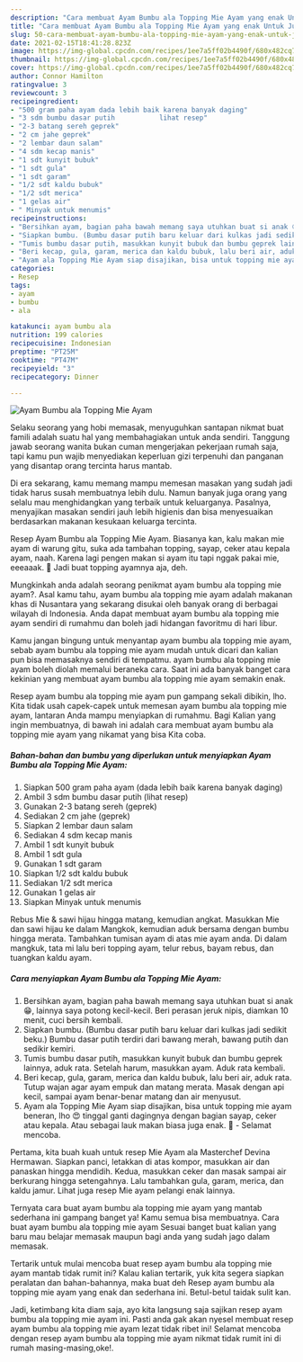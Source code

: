 ```yaml
---
description: "Cara membuat Ayam Bumbu ala Topping Mie Ayam yang enak Untuk Jualan"
title: "Cara membuat Ayam Bumbu ala Topping Mie Ayam yang enak Untuk Jualan"
slug: 50-cara-membuat-ayam-bumbu-ala-topping-mie-ayam-yang-enak-untuk-jualan
date: 2021-02-15T18:41:28.823Z
image: https://img-global.cpcdn.com/recipes/1ee7a5ff02b4490f/680x482cq70/ayam-bumbu-ala-topping-mie-ayam-foto-resep-utama.jpg
thumbnail: https://img-global.cpcdn.com/recipes/1ee7a5ff02b4490f/680x482cq70/ayam-bumbu-ala-topping-mie-ayam-foto-resep-utama.jpg
cover: https://img-global.cpcdn.com/recipes/1ee7a5ff02b4490f/680x482cq70/ayam-bumbu-ala-topping-mie-ayam-foto-resep-utama.jpg
author: Connor Hamilton
ratingvalue: 3
reviewcount: 3
recipeingredient:
- "500 gram paha ayam dada lebih baik karena banyak daging"
- "3 sdm bumbu dasar putih           lihat resep"
- "2-3 batang sereh geprek"
- "2 cm jahe geprek"
- "2 lembar daun salam"
- "4 sdm kecap manis"
- "1 sdt kunyit bubuk"
- "1 sdt gula"
- "1 sdt garam"
- "1/2 sdt kaldu bubuk"
- "1/2 sdt merica"
- "1 gelas air"
- " Minyak untuk menumis"
recipeinstructions:
- "Bersihkan ayam, bagian paha bawah memang saya utuhkan buat si anak 😁, lainnya saya potong kecil-kecil. Beri perasan jeruk nipis, diamkan 10 menit, cuci bersih kembali."
- "Siapkan bumbu. (Bumbu dasar putih baru keluar dari kulkas jadi sedikit beku.) Bumbu dasar putih terdiri dari bawang merah, bawang putih dan sedikir kemiri."
- "Tumis bumbu dasar putih, masukkan kunyit bubuk dan bumbu geprek lainnya, aduk rata. Setelah harum, masukkan ayam. Aduk rata kembali."
- "Beri kecap, gula, garam, merica dan kaldu bubuk, lalu beri air, aduk rata. Tutup wajan agar ayam empuk dan matang merata. Masak dengan api kecil, sampai ayam benar-benar matang dan air menyusut."
- "Ayam ala Topping Mie Ayam siap disajikan, bisa untuk topping mie ayam beneran, lho 😍 tinggal ganti dagingnya dengan bagian sayap, ceker atau kepala. Atau sebagai lauk makan biasa juga enak. 🤤 Selamat mencoba."
categories:
- Resep
tags:
- ayam
- bumbu
- ala

katakunci: ayam bumbu ala 
nutrition: 199 calories
recipecuisine: Indonesian
preptime: "PT25M"
cooktime: "PT47M"
recipeyield: "3"
recipecategory: Dinner

---
```



![Ayam Bumbu ala Topping Mie Ayam](https://img-global.cpcdn.com/recipes/1ee7a5ff02b4490f/680x482cq70/ayam-bumbu-ala-topping-mie-ayam-foto-resep-utama.jpg)

Selaku seorang yang hobi memasak, menyuguhkan santapan nikmat buat famili adalah suatu hal yang membahagiakan untuk anda sendiri. Tanggung jawab seorang  wanita bukan cuman mengerjakan pekerjaan rumah saja, tapi kamu pun wajib menyediakan keperluan gizi terpenuhi dan panganan yang disantap orang tercinta harus mantab.

Di era  sekarang, kamu memang mampu memesan masakan yang sudah jadi tidak harus susah membuatnya lebih dulu. Namun banyak juga orang yang selalu mau menghidangkan yang terbaik untuk keluarganya. Pasalnya, menyajikan masakan sendiri jauh lebih higienis dan bisa menyesuaikan berdasarkan makanan kesukaan keluarga tercinta. 

Resep Ayam Bumbu ala Topping Mie Ayam. Biasanya kan, kalu makan mie ayam di warung gitu, suka ada tambahan topping, sayap, ceker atau kepala ayam, naah. Karena lagi pengen makan si ayam itu tapi nggak pakai mie, eeeaaak. 🙈 Jadi buat topping ayamnya aja, deh.

Mungkinkah anda adalah seorang penikmat ayam bumbu ala topping mie ayam?. Asal kamu tahu, ayam bumbu ala topping mie ayam adalah makanan khas di Nusantara yang sekarang disukai oleh banyak orang di berbagai wilayah di Indonesia. Anda dapat membuat ayam bumbu ala topping mie ayam sendiri di rumahmu dan boleh jadi hidangan favoritmu di hari libur.

Kamu jangan bingung untuk menyantap ayam bumbu ala topping mie ayam, sebab ayam bumbu ala topping mie ayam mudah untuk dicari dan kalian pun bisa memasaknya sendiri di tempatmu. ayam bumbu ala topping mie ayam boleh diolah memalui beraneka cara. Saat ini ada banyak banget cara kekinian yang membuat ayam bumbu ala topping mie ayam semakin enak.

Resep ayam bumbu ala topping mie ayam pun gampang sekali dibikin, lho. Kita tidak usah capek-capek untuk memesan ayam bumbu ala topping mie ayam, lantaran Anda mampu menyiapkan di rumahmu. Bagi Kalian yang ingin membuatnya, di bawah ini adalah cara membuat ayam bumbu ala topping mie ayam yang nikamat yang bisa Kita coba.

<!--inarticleads1-->

##### Bahan-bahan dan bumbu yang diperlukan untuk menyiapkan Ayam Bumbu ala Topping Mie Ayam:

1. Siapkan 500 gram paha ayam (dada lebih baik karena banyak daging)
1. Ambil 3 sdm bumbu dasar putih           (lihat resep)
1. Gunakan 2-3 batang sereh (geprek)
1. Sediakan 2 cm jahe (geprek)
1. Siapkan 2 lembar daun salam
1. Sediakan 4 sdm kecap manis
1. Ambil 1 sdt kunyit bubuk
1. Ambil 1 sdt gula
1. Gunakan 1 sdt garam
1. Siapkan 1/2 sdt kaldu bubuk
1. Sediakan 1/2 sdt merica
1. Gunakan 1 gelas air
1. Siapkan  Minyak untuk menumis


Rebus Mie &amp; sawi hijau hingga matang, kemudian angkat. Masukkan Mie dan sawi hijau ke dalam Mangkok, kemudian aduk bersama dengan bumbu hingga merata. Tambahkan tumisan ayam di atas mie ayam anda. Di dalam mangkuk, tata mi lalu beri topping ayam, telur rebus, bayam rebus, dan tuangkan kaldu ayam. 

<!--inarticleads2-->

##### Cara menyiapkan Ayam Bumbu ala Topping Mie Ayam:

1. Bersihkan ayam, bagian paha bawah memang saya utuhkan buat si anak 😁, lainnya saya potong kecil-kecil. Beri perasan jeruk nipis, diamkan 10 menit, cuci bersih kembali.
1. Siapkan bumbu. (Bumbu dasar putih baru keluar dari kulkas jadi sedikit beku.) Bumbu dasar putih terdiri dari bawang merah, bawang putih dan sedikir kemiri.
1. Tumis bumbu dasar putih, masukkan kunyit bubuk dan bumbu geprek lainnya, aduk rata. Setelah harum, masukkan ayam. Aduk rata kembali.
1. Beri kecap, gula, garam, merica dan kaldu bubuk, lalu beri air, aduk rata. Tutup wajan agar ayam empuk dan matang merata. Masak dengan api kecil, sampai ayam benar-benar matang dan air menyusut.
1. Ayam ala Topping Mie Ayam siap disajikan, bisa untuk topping mie ayam beneran, lho 😍 tinggal ganti dagingnya dengan bagian sayap, ceker atau kepala. Atau sebagai lauk makan biasa juga enak. 🤤 - Selamat mencoba.


Pertama, kita buah kuah untuk resep Mie Ayam ala Masterchef Devina Hermawan. Siapkan panci, letakkan di atas kompor, masukkan air dan panaskan hingga mendidih. Kedua, masukkan ceker dan masak sampai air berkurang hingga setengahnya. Lalu tambahkan gula, garam, merica, dan kaldu jamur. Lihat juga resep Mie ayam pelangi enak lainnya. 

Ternyata cara buat ayam bumbu ala topping mie ayam yang mantab sederhana ini gampang banget ya! Kamu semua bisa membuatnya. Cara buat ayam bumbu ala topping mie ayam Sesuai banget buat kalian yang baru mau belajar memasak maupun bagi anda yang sudah jago dalam memasak.

Tertarik untuk mulai mencoba buat resep ayam bumbu ala topping mie ayam mantab tidak rumit ini? Kalau kalian tertarik, yuk kita segera siapkan peralatan dan bahan-bahannya, maka buat deh Resep ayam bumbu ala topping mie ayam yang enak dan sederhana ini. Betul-betul taidak sulit kan. 

Jadi, ketimbang kita diam saja, ayo kita langsung saja sajikan resep ayam bumbu ala topping mie ayam ini. Pasti anda gak akan nyesel membuat resep ayam bumbu ala topping mie ayam lezat tidak ribet ini! Selamat mencoba dengan resep ayam bumbu ala topping mie ayam nikmat tidak rumit ini di rumah masing-masing,oke!.

